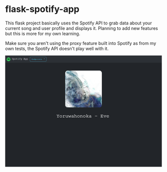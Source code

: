 # flask-spotify-app

This flask project basically uses the Spotify API to grab data about your current song and user profile and displays it. Planning to add new features but this is more for my own learning.

Make sure you aren't using the proxy feature built into Spotify as from my own tests, the Spotify API doesn't play well with it.

![flask-spotify-app](repo_assets/spotify-app-image.png)
